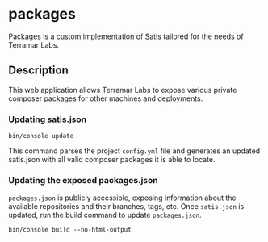 packages
========

Packages is a custom implementation of Satis tailored for the needs of Terramar Labs.


Description
-----------

This web application allows Terramar Labs to expose various private composer packages for
other machines and deployments.


### Updating satis.json

```
bin/console update
```

This command parses the project `config.yml` file and generates an updated satis.json with
all valid composer packages it is able to locate.



### Updating the exposed packages.json

`packages.json` is publicly accessible, exposing information about the available repositories
and their branches, tags, etc. Once `satis.json` is updated, run the build command to update `packages.json`.

```
bin/console build --no-html-output
```


